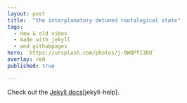 ```yaml
---
layout: post
title:  "the interplanatory detuned rootalogical state"
tags:
  - new & old vibes
  - made with jekyll
  - and githubpages
hero: `https://unsplash.com/photos/j-0WQPfI3RU`
overlay: red
published: true

---
```


Check out the [Jekyll docs][jekyll][jekyll-help].

[jekyll]:      http://jekyllrb.com
[jekyll-gh]:   https://github.com/jekyll/jekyll
